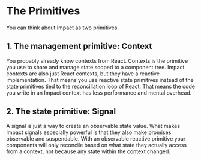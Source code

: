 # The Primitives

You can think about Impact as two primitives.

## 1. The management primitive: Context

You probably already know contexts from React. Contexts is the primitive you use to share and manage state scoped to a component tree. Impact contexts are also just React contexts, but they have a reactive implementation. That means you use reactive state primitives instead of the state primitives tied to the reconciliation loop of React. That means the code you write in an Impact context has less performance and mental overhead.

## 2. The state primitive: Signal

A signal is just a way to create an observable state value. What makes Impact signals especially powerful is that they also make promises observable and suspendable. With an observable reactive primitive your components will only reconcile based on what state they actually access from a context, not because any state within the context changed.

